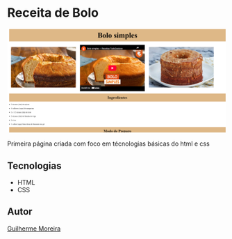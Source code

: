 # Receita de Bolo
![](./preview.png)

Primeira página criada com foco em técnologias básicas do html e css

## Tecnologias
* HTML
* CSS

## Autor
[Guilherme Moreira](https://www.linkedin.com/in/guilherme-moreira-08a8b8348/)